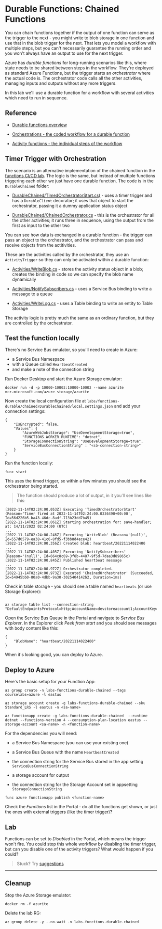 # Durable Functions: Chained Functions

You can chain functions together if the output of one function can serve as the trigger to the next - you might write to blob storage in one function and use that in the blob trigger for the next. That lets you model a workflow with multiple steps, but you can't necessarily guarantee the running order and you won't always have an output to use for the next trigger.

Azure has _durable functions_ for long-running scenarios like this, where state needs to be shared between steps in the workflow. They're deployed as standard Azure Functions, but the trigger starts an _orchestrator_ where the actual code is. The orchestrator code calls all the other activities, managing inputs and outputs without any more triggers.

In this lab we'll use a durable function for a workflow with several activities which need to run in sequence. 

## Reference

- [Durable functions overview](https://learn.microsoft.com/en-us/azure/azure-functions/durable/durable-functions-overview?tabs=csharp)

- [Orchestrations - the coded workflow for a durable function](https://learn.microsoft.com/en-us/azure/azure-functions/durable/durable-functions-orchestrations?tabs=csharp)

- [Activity functions - the individual steps of the workflow](https://learn.microsoft.com/en-us/azure/azure-functions/durable/durable-functions-types-features-overview#activity-functions)

## Timer Trigger with Orchestration

The scenario is an alternative implementation of the chained function in the [functions CI/CD lab](/labs/functions/cicd/README.md). The logic is the same, but instead of multiple functions triggering each other we just have one durable function. The code is in the `DurableChained` folder:

- [DurableChained/TimedOrchestratorStart.cs)](/labs/functions-durable/chained/DurableChained/TimedOrchestratorStart.cs) - uses a timer trigger and has a `DurableClient` decorator; it uses that object to start the orchestrator, passing it a dummy application status object

- [DurableChained/ChainedOrchestrator.cs](/labs/functions-durable/chained/DurableChained/ChainedOrchestrator.cs) - this is the orchestrator for all the other activities; it runs three in sequence, using the output from the first as input to the other two

You can see how data is exchanged in a durable function - the trigger can pass an object to the orchestrator, and the orchestrator can pass and receive objects from the actitivities.

These are the activities called by the orchestrator, they use an `ActivityTrigger` so they can only be activated within a durable function:

- [Activities/WriteBlob.cs](/labs/functions-durable/chained/DurableChained/Activities/WriteBlob.cs) - stores the activity status object in a blob; creates the binding in code so we can specify the blob name dynamically

- [Activities/NotifySubscribers.cs](/labs/functions-durable/chained/DurableChained/Activities/NotifySubscribers.cs) - uses a Service Bus binding to write a message to a queue
 
- [Activities/WriteLog.cs](/labs/functions-durable/chained/DurableChained/Activities/WriteLog.cs) - uses a Table binding to write an entity to Table Storage

The activity logic is pretty much the same as an ordinary function, but they are controlled by the orchestrator.

## Test the function locally

There's no Service Bus emulator, so you'll need to create in Azure:

- a Service Bus Namespace
- with a Queue called `HeartbeatCreated`
- and make a note of the connection string

Run Docker Desktop and start the Azure Storage emulator:

```
docker run -d -p 10000-10002:10000-10002 --name azurite mcr.microsoft.com/azure-storage/azurite
```

Now create the local configuration file at `labs/functions-durable/chained/DurableChained/local.settings.json` and add your connection settings:

```
{
    "IsEncrypted": false,
    "Values": {
        "AzureWebJobsStorage": "UseDevelopmentStorage=true",
        "FUNCTIONS_WORKER_RUNTIME": "dotnet",
        "StorageConnectionString": "UseDevelopmentStorage=true",
        "ServiceBusConnectionString" : "<sb-connection-string>"
    }
}
```

Run the function locally:

```
func start
```

This uses the timed trigger, so within a few minutes you should see the orchestrator being started.

> The function should produce a lot of output, in it you'll see lines like this:

```
[2022-11-14T02:24:00.053Z] Executing 'TimedOrchestratorStart' (Reason='Timer fired at 2022-11-14T02:24:00.0336490+00:00', Id=56d226b5-ba43-46dc-8adf-713b23dd7b45)
[2022-11-14T02:24:00.061Z] Starting orchestration for: save-handler; at: 14/11/2022 02:24:00 (UTC)
...
[2022-11-14T02:24:00.246Z] Executing 'WriteBlob' (Reason='(null)', Id=557d0579-ea38-41c6-8fd5-f3bb8d4ece42)
[2022-11-14T02:24:00.356Z] Created blob: heartbeat/20221114022400
...
[2022-11-14T02:24:00.405Z] Executing 'NotifySubscribers' (Reason='(null)', Id=664c8c69-3f8b-4487-9f5d-7daa3d89865c)
[2022-11-14T02:24:00.845Z] Published heartbeat message
...
[2022-11-14T02:24:00.972Z] Orchestrator completed.
[2022-11-14T02:24:00.973Z] Executed 'ChainedOrchestrator' (Succeeded, Id=54945bb0-80a0-4dbb-9a30-3025404142b2, Duration=1ms)
```

Check in table storage - you should see a table named `heartbeats` (or use Storage Explorer):

```

az storage table list --connection-string "DefaultEndpointsProtocol=http;AccountName=devstoreaccount1;AccountKey=Eby8vdM02xNOcqFlqUwJPLlmEtlCDXJ1OUzFT50uSRZ6IFsuFq2UVErCz4I6tq/K1SZFPTOtr/KBHBeksoGMGw==;TableEndpoint=http://127.0.0.1:10002/devstoreaccount1;"

```

Open the Service Bus Queue in the Portal and navigate to _Service Bus Explorer_. In the Explorer click _Peek from start_ and you should see messages with body content like this:

```
{
    "BlobName": "heartbeat/20221114022400"
}
```

When it's looking good, you can deploy to Azure.

## Deploy to Azure

Here's the basic setup for your Function App:

```
az group create -n labs-functions-durable-chained --tags courselabs=azure -l eastus

az storage account create -g labs-functions-durable-chained --sku Standard_LRS -l eastus -n <sa-name>

az functionapp create -g labs-functions-durable-chained  --runtime dotnet --functions-version 4 --consumption-plan-location eastus --storage-account <sa-name> -n <function-name> 
```

For the dependencies you will need:

- a Service Bus Namespace (you can use your existing one) 
- a Service Bus Queue with the name `HeartbeatCreated`
- the connection string for the Service Bus stored in the app setting  `ServiceBusConnectionString`

- a storage account for output
- the connection string for the Storage Account set in appsetting `StorageConnectionString`

```
func azure functionapp publish <function-name>
```

Check the _Functions_ list in the Portal - do all the functions get shown, or just the ones with external triggers (like the timer trigger)?

## Lab

Functions can be set to _Disabled_ in the Portal, which means the trigger won't fire. You could stop this whole workflow by disabling the timer trigger, but can you disable one of the activity triggers? What would happen if you could?

> Stuck? Try [suggestions](suggestions.md) 
___

## Cleanup

Stop the Azure Storage emulator:

```
docker rm -f azurite
```

Delete the lab RG:

```
az group delete -y --no-wait -n labs-functions-durable-chained
```
